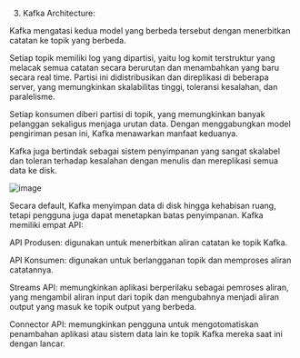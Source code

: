 3. Kafka Architecture:

Kafka mengatasi kedua model yang berbeda tersebut dengan menerbitkan catatan ke topik yang berbeda.

Setiap topik memiliki log yang dipartisi, yaitu log komit terstruktur yang melacak semua catatan secara berurutan dan menambahkan yang baru secara real time. 
Partisi ini didistribusikan dan direplikasi di beberapa server, yang memungkinkan skalabilitas tinggi, toleransi kesalahan, dan paralelisme. 

Setiap konsumen diberi partisi di topik, yang memungkinkan banyak pelanggan sekaligus menjaga urutan data. Dengan menggabungkan model pengiriman pesan ini, Kafka menawarkan manfaat keduanya. 

Kafka juga bertindak sebagai sistem penyimpanan yang sangat skalabel dan toleran terhadap kesalahan dengan menulis dan mereplikasi semua data ke disk. 

![image](https://github.com/user-attachments/assets/f2274f21-ce54-4721-a328-f75fec1ea54a)


Secara default, Kafka menyimpan data di disk hingga kehabisan ruang, tetapi pengguna juga dapat menetapkan batas penyimpanan. Kafka memiliki empat API:

API Produsen: digunakan untuk menerbitkan aliran catatan ke topik Kafka.

API Konsumen: digunakan untuk berlangganan topik dan memproses aliran catatannya. 

Streams API: memungkinkan aplikasi berperilaku sebagai pemroses aliran, yang mengambil aliran input dari topik dan mengubahnya menjadi aliran output yang masuk ke topik output yang berbeda.

Connector API: memungkinkan pengguna untuk mengotomatiskan penambahan aplikasi atau sistem data lain ke topik Kafka mereka saat ini dengan lancar.
